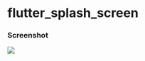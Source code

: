 # flutter_splash_screen

### Screenshot
 <img src="https://github.com/umeshbsa/flutter-splash-screen/blob/master/screen.gif"/>
